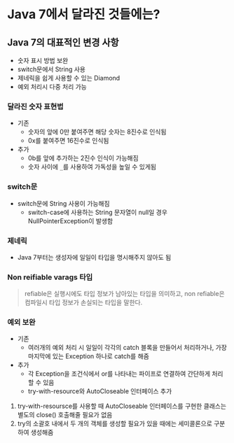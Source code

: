 # Java 7에서 달라진 것들에는?

## Java 7의 대표적인 변경 사항
- 숫자 표시 방법 보완
- switch문에서 String 사용
- 제네릭을 쉽게 사용할 수 있는 Diamond
- 예외 처리시 다중 처리 가능

### 달라진 숫자 표현법
- 기존
  - 숫자의 앞에 0만 붙여주면 해당 숫자는 8진수로 인식됨
  - 0x를 붙여주면 16진수로 인식됨
- 추가
  - 0b를 앞에 추가하는 2진수 인식이 가능해짐
  - 숫자 사이에 `_`를 사용하여 가독성을 높일 수 있게됨

### switch문
- switch문에 String 사용이 가능해짐
  - switch-case에 사용하는 String 문자열이 null일 경우 NullPointerException이 발생함

### 제네릭
- Java 7부터는 생성자에 일일이 타입을 명시해주지 않아도 됨

### Non reifiable varags 타입
> refiable은 실행시에도 타입 정보가 남아있는 타입을 의미하고, non refiable은 컴파일시 타입 정보가 손실되는 타입을 말한다.

### 예외 보완
- 기존
  - 여러개의 예외 처리 시 일일이 각각의 catch 블록을 만들어서 처리하거나, 가장 마지막에 있는 Exception 하나로 catch를 해줌
- 추가 
  - 각 Exception을 조건식에서 or를 나타내는 파이프로 연결하여 간단하게 처리할 수 있음
  - try-with-resource와 AutoCloseable 인터페이스 추가

1. try-with-resoursce를 사용할 때 AutoCloseable 인터페이스를 구현한 클래스는 별도의 close() 호출해줄 필요가 없음
2. try의 소괄호 내에서 두 개의 객체를 생성할 필요가 있을 때에는 세미콜론으로 구분하여 생성해줌
